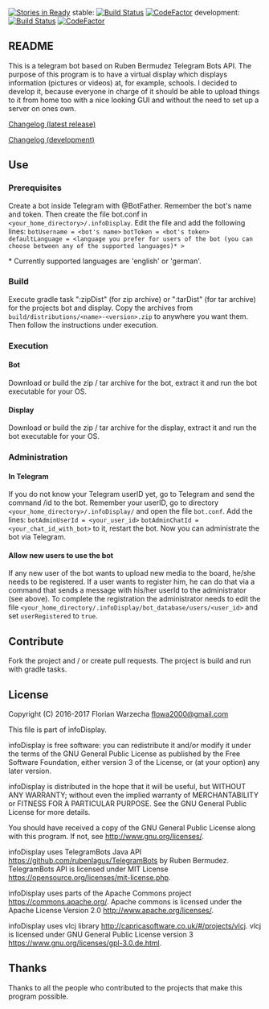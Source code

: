 [![Stories in Ready](https://badge.waffle.io/liketechnik/infoDisplay.png?label=ready&title=Ready)](http://waffle.io/liketechnik/infoDisplay)
stable: [![Build Status](https://travis-ci.org/liketechnik/infoDisplay.svg?branch=stable)](https://travis-ci.org/liketechnik/infoDisplay)
[![CodeFactor](https://www.codefactor.io/repository/github/liketechnik/infodisplay/badge)](https://www.codefactor.io/repository/github/liketechnik/infodisplay)
development: [![Build Status](https://travis-ci.org/liketechnik/infoDisplay.svg?branch=development)](https://travis-ci.org/liketechnik/infoDisplay)
[![CodeFactor](https://www.codefactor.io/repository/github/liketechnik/infodisplay/badge/development)](https://www.codefactor.io/repository/github/liketechnik/infodisplay/overview/development)

## README ##

This is a telegram bot based on Ruben Bermudez Telegram Bots API. 
The purpose of this program is to have a virtual display which displays
information (pictures or videos) at, for example, schools.
I decided to develop it, because everyone in charge of it should be able
to upload things to it from home too with a nice looking GUI and 
without the need to set up a server on ones own.

[Changelog (latest release)](https://github.com/liketechk/infoDisplay/blob/stable/CHANGELOG.md)

[Changelog (development)](https://github.com/liketechk/infoDisplay/blob/development/CHANGELOG.md)

## Use ##

### Prerequisites ###

Create a bot inside Telegram with @BotFather. Remember the bot's name and token. 
Then create the file bot.conf in ```<your_home_directory>/.infoDisplay```. Edit the file 
and add the following lines:
```botUsername = <bot's name>```
```botToken = <bot's token>```
```defaultLanguage = <language you prefer for users of the bot (you can choose between any of the supported languages)* >```

\* Currently supported languages are 'english' or 'german'.

### Build ###

Execute gradle task ":zipDist" (for zip archive) or ":tarDist" (for tar archive) for the 
projects bot and display. Copy the archives from ```build/distributions/<name>-<version>.zip``` to
anywhere you want them. Then follow the instructions under execution.

### Execution ###
#### Bot ####
Download or build the zip / tar archive for the bot, extract it and run the bot executable for your OS.
#### Display ####
Download or build the zip / tar archive for the display, extract it and run the bot executable for your OS.

### Administration ###
#### In Telegram ####
If you do not know your Telegram userID yet, go to Telegram and send the command /id to the
 bot. Remember your userID, go to directory `<your_home_directory>/.infoDisplay/` and open the file
 ```bot.conf```. Add the lines:
  ```botAdminUserId = <your_user_id>```
  ```botAdminChatId = <your_chat_id_with_bot>```
  to it, restart the bot. Now you can administrate the bot via 
  Telegram. 
#### Allow new users to use the bot ####
If any new user of the bot wants to upload new media to the board, he/she needs to be registered. If
  a user wants to register him, he can do that via a command that sends a message with his/her userId to the
  administrator (see above). To complete the registration the administrator needs to edit the file 
  ```<your_home_directory/.infoDisplay/bot_database/users/<user_id>``` and set ```userRegistered``` to ```true```.

## Contribute ##

Fork the project and / or create pull requests. The project is build and run with gradle
tasks.

## License ##

 Copyright (C) 2016-2017  Florian Warzecha <flowa2000@gmail.com>
 
This file is part of infoDisplay.

infoDisplay is free software: you can redistribute it and/or modify
it under the terms of the GNU General Public License as published by
the Free Software Foundation, either version 3 of the License, or
(at your option) any later version.

infoDisplay is distributed in the hope that it will be useful,
but WITHOUT ANY WARRANTY; without even the implied warranty of
MERCHANTABILITY or FITNESS FOR A PARTICULAR PURPOSE.  See the
GNU General Public License for more details.

You should have received a copy of the GNU General Public License
along with this program.  If not, see <http://www.gnu.org/licenses/>.

infoDisplay uses TelegramBots Java API <https://github.com/rubenlagus/TelegramBots> by Ruben Bermudez.
TelegramBots API is licensed under MIT License <https://opensource.org/licenses/mit-license.php>.

infoDisplay uses parts of the Apache Commons project <https://commons.apache.org/>.
Apache commons is licensed under the Apache License Version 2.0 <http://www.apache.org/licenses/>.

infoDisplay uses vlcj library <http://capricasoftware.co.uk/#/projects/vlcj>.
vlcj is licensed under GNU General Public License version 3 <https://www.gnu.org/licenses/gpl-3.0.de.html>.

## Thanks ##

Thanks to all the people who contributed to the projects that make this
program possible.

